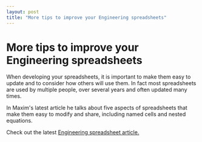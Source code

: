 ```yaml
---
layout: post
title: "More tips to improve your Engineering spreadsheets"
---
```


More tips to improve your Engineering spreadsheets
==================================================

When developing your spreadsheets, it is important to make them easy to update and to consider how others will use them. In fact most spreadsheets are used by multiple people, over several years and often updated many times.

In Maxim's latest article he talks about five aspects of spreadsheets that make them easy to modify and share, including named cells and nested equations.

Check out the latest [Engineering spreadsheet article.](https://medium.com/@maxim_52273/the-dos-and-don-ts-of-engineering-spreadsheets-f3a234144f51#.dc1z5zqug)
